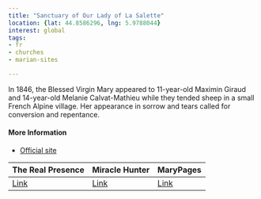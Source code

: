 ```yaml
---
title: "Sanctuary of Our Lady of La Salette"
location: {lat: 44.8586296, lng: 5.9788044}
interest: global
tags:
- fr
- churches
- marian-sites

---
```



In 1846, the Blessed Virgin Mary appeared to 11-year-old Maximin Giraud and 14-year-old Melanie Calvat-Mathieu while they tended sheep in a small French Alpine village.  Her appearance in sorrow and tears called for conversion and repentance.

#### More Information

* [Official site](https://lasalette.cef.fr/)


| The Real Presence | Miracle Hunter | MaryPages |
| --- | --- | --- |
| [Link](http://www.therealpresence.org/eucharst/misc/BVM/30_LA_SALETTE_96x96.pdf) | [Link](https://www.miraclehunter.com/marian_apparitions/approved_apparitions/lasalette/index.html) | [Link](https://www.marypages.com/la-salette-(france)-en.html) |





